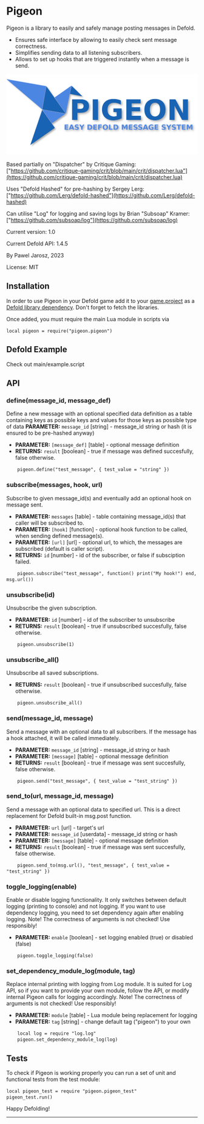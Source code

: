# Pigeon

Pigeon is a library to easily and safely manage posting messages in Defold.
* Ensures safe interface by allowing to easily check sent message correctness.
* Simplifies sending data to all listening subscribers.
* Allows to set up hooks that are triggered instantly when a message is send.

![Pigeon logo](assets/pigeon_hero.png)

Based partially on "Dispatcher" by Critique Gaming:
["https://github.com/critique-gaming/crit/blob/main/crit/dispatcher.lua"](https://github.com/critique-gaming/crit/blob/main/crit/dispatcher.lua)

Uses "Defold Hashed" for pre-hashing by Sergey Lerg:
["https://github.com/Lerg/defold-hashed"](https://github.com/Lerg/defold-hashed)

Can utilise "Log" for logging and saving logs by Brian "Subsoap" Kramer:
["https://github.com/subsoap/log"](https://github.com/subsoap/log)

Current version: 1.0

Current Defold API: 1.4.5

By Pawel Jarosz, 2023

License: MIT


## Installation

In order to use Pigeon in your Defold game add it to your [game.project](defold://open?path=/game.project) as a [Defold library dependency](https://defold.com/manuals/libraries/). Don't forget to fetch the libraries.

Once added, you must require the main Lua module in scripts via

```
local pigeon = require("pigeon.pigeon")
```

## Defold Example

Check out main/example.script

## API

### define(message_id, message_def)
Define a new message with an optional specified data definition as a table containing keys as possible keys
and values for those keys as possible type of data
**PARAMETER:**	`message_id`		[string]	- message_id string or hash (it is ensured to be pre-hashed anyway)
* **PARAMETER:**	`[message_def]`     [table]		- optional message definition
* **RETURNS:**      `result`			[boolean]	- true if message was defined succesfully, false otherwise.
```
	pigeon.define("test_message", { test_value = "string" })
```

### subscribe(messages, hook, url)
Subscribe to given message_id(s) and eventually add an optional hook on message sent.
* **PARAMETER:**	`messages`	[table]		- table containing message_id(s) that caller will be subscribed to.
* **PARAMETER:**	`[hook]`	[function]	- optional hook function to be called, when sending defined message(s).
* **PARAMETER:**	`[url]`		[url]		- optional url, to which, the messages are subscribed (default is caller script).
* **RETURNS:**      `id`		[number]	- id of the subscriber, or false if subsciption failed.
```
	pigeon.subscribe("test_message", function() print("My hook!") end, msg.url())
```

### unsubscribe(id)
Unsubscribe the given subscription.
* **PARAMETER:**	`id`		[number]	- id of the subscriber to unsubscribe
* **RETURNS:**	    `result`	[boolean]	- true if unsubscribed succesfully, false otherwise.
```
	pigeon.unsubscribe(1)
```

### unsubscribe_all()
Unsubscribe all saved subscriptions.
* **RETURNS:**	    `result`	[boolean]	- true if unsubscribed succesfully, false otherwise.
```
	pigeon.unsubscribe_all()
```

### send(message_id, message)
Send a message with an optional data to all subscribers.
If the message has a hook attached, it will be called immediately.
* **PARAMETER:**	`message_id`	[string]	- message_id string or hash
* **PARAMETER:**	`[message]`	    [table]		- optional message definition
* **RETURNS:**	    `result`		[boolean]	- true if message was sent succesfully, false otherwise.
```
	pigeon.send("test_message", { test_value = "test_string" })
```

### send_to(url, message_id, message)
Send a message with an optional data to specified url.
This is a direct replacement for Defold built-in msg.post function.
* **PARAMETER:**	`url`			[url]		- target's url
* **PARAMETER:**	`message_id`	[userdata]	- message_id string or hash
* **PARAMETER:**	`[message]` 	[table]		- optional message definition
* **RETURNS:**	    `result`		[boolean]	- true if message was sent succesfully, false otherwise.
```
	pigeon.send_to(msg.url(), "test_message", { test_value = "test_string" })
```

### toggle_logging(enable)
Enable or disable logging functionality.
It only switches between default logging (printing to console) and not logging.
If you want to use dependency logging, you need to set dependency again after enabling logging.
Note! The correctness of arguments is not checked! Use responsibly!
* **PARAMETER:**	`enable`		[boolean]	- set logging enabled (true) or disabled (false)
```
	pigeon.toggle_logging(false)
```

### set_dependency_module_log(module, tag)
Replace internal printing with logging from Log module.
It is suited for Log API, so if you want to provide your own module, follow the API,
or modify internal Pigeon calls for logging accordingly.
Note! The correctness of arguments is not checked! Use responsibly!
* **PARAMETER:**	`module`		[table]	- Lua module being replacement for logging
* **PARAMETER:**	`tag`			[string]	- change default tag ("pigeon") to your own
```
    local log = require "log.log"
	pigeon.set_dependency_module_log(log)
```

## Tests

To check if Pigeon is working properly you can run a set of unit and functional tests from the test module:

```
local pigeon_test = require "pigeon.pigeon_test"
pigeon_test.run()
```

Happy Defolding!

---